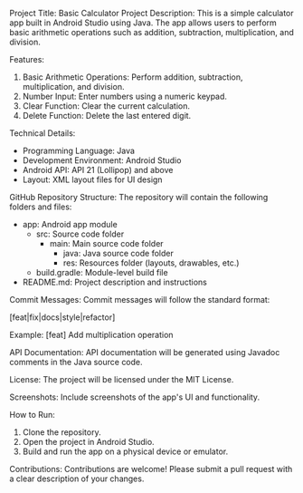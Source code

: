 Project Title: Basic Calculator
Project Description:
This is a simple calculator app built in Android Studio using Java. The app allows users to perform basic arithmetic operations such as addition, subtraction, multiplication, and division.

Features:
1. Basic Arithmetic Operations: Perform addition, subtraction, multiplication, and division.
2. Number Input: Enter numbers using a numeric keypad.
3. Clear Function: Clear the current calculation.
4. Delete Function: Delete the last entered digit.

Technical Details:
- Programming Language: Java
- Development Environment: Android Studio
- Android API: API 21 (Lollipop) and above
- Layout: XML layout files for UI design

GitHub Repository Structure:
The repository will contain the following folders and files:

- app: Android app module
    - src: Source code folder
        - main: Main source code folder
            - java: Java source code folder
            - res: Resources folder (layouts, drawables, etc.)
    - build.gradle: Module-level build file
- README.md: Project description and instructions

Commit Messages:
Commit messages will follow the standard format:

[feat|fix|docs|style|refactor] <short description>

Example: [feat] Add multiplication operation

API Documentation:
API documentation will be generated using Javadoc comments in the Java source code.

License:
The project will be licensed under the MIT License.

Screenshots:
Include screenshots of the app's UI and functionality.

How to Run:
1. Clone the repository.
2. Open the project in Android Studio.
3. Build and run the app on a physical device or emulator.

Contributions:
Contributions are welcome! Please submit a pull request with a clear description of your changes.
